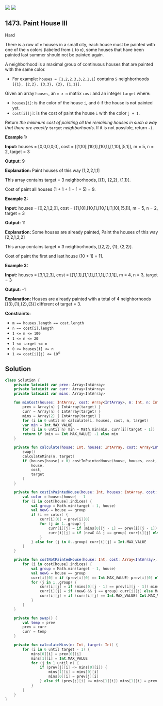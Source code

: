 [![](https://img.shields.io/github/stars/javadev/LeetCode-in-Kotlin?label=Stars&style=flat-square)](https://github.com/javadev/LeetCode-in-Kotlin)
[![](https://img.shields.io/github/forks/javadev/LeetCode-in-Kotlin?label=Fork%20me%20on%20GitHub%20&style=flat-square)](https://github.com/javadev/LeetCode-in-Kotlin/fork)

## 1473\. Paint House III

Hard

There is a row of `m` houses in a small city, each house must be painted with one of the `n` colors (labeled from `1` to `n`), some houses that have been painted last summer should not be painted again.

A neighborhood is a maximal group of continuous houses that are painted with the same color.

*   For example: `houses = [1,2,2,3,3,2,1,1]` contains `5` neighborhoods `[{1}, {2,2}, {3,3}, {2}, {1,1}]`.

Given an array `houses`, an `m x n` matrix `cost` and an integer `target` where:

*   `houses[i]`: is the color of the house `i`, and `0` if the house is not painted yet.
*   `cost[i][j]`: is the cost of paint the house `i` with the color `j + 1`.

Return _the minimum cost of painting all the remaining houses in such a way that there are exactly_ `target` _neighborhoods_. If it is not possible, return `-1`.

**Example 1:**

**Input:** houses = [0,0,0,0,0], cost = \[\[1,10],[10,1],[10,1],[1,10],[5,1]], m = 5, n = 2, target = 3

**Output:** 9

**Explanation:** Paint houses of this way [1,2,2,1,1] 

This array contains target = 3 neighborhoods, [{1}, {2,2}, {1,1}]. 

Cost of paint all houses (1 + 1 + 1 + 1 + 5) = 9.

**Example 2:**

**Input:** houses = [0,2,1,2,0], cost = \[\[1,10],[10,1],[10,1],[1,10],[5,1]], m = 5, n = 2, target = 3

**Output:** 11

**Explanation:** Some houses are already painted, Paint the houses of this way [2,2,1,2,2] 

This array contains target = 3 neighborhoods, [{2,2}, {1}, {2,2}].

Cost of paint the first and last house (10 + 1) = 11.

**Example 3:**

**Input:** houses = [3,1,2,3], cost = \[\[1,1,1],[1,1,1],[1,1,1],[1,1,1]], m = 4, n = 3, target = 3

**Output:** -1

**Explanation:** Houses are already painted with a total of 4 neighborhoods [{3},{1},{2},{3}] different of target = 3.

**Constraints:**

*   `m == houses.length == cost.length`
*   `n == cost[i].length`
*   `1 <= m <= 100`
*   `1 <= n <= 20`
*   `1 <= target <= m`
*   `0 <= houses[i] <= n`
*   <code>1 <= cost[i][j] <= 10<sup>4</sup></code>

## Solution

```kotlin
class Solution {
    private lateinit var prev: Array<IntArray>
    private lateinit var curr: Array<IntArray>
    private lateinit var mins: Array<IntArray>

    fun minCost(houses: IntArray, cost: Array<IntArray>, m: Int, n: Int, target: Int): Int {
        prev = Array(n) { IntArray(target) }
        curr = Array(n) { IntArray(target) }
        mins = Array(2) { IntArray(target) }
        for (i in 0 until m) calculate(i, houses, cost, n, target)
        var min = Int.MAX_VALUE
        for (i in 0 until n) min = Math.min(min, curr[i][target - 1])
        return if (min == Int.MAX_VALUE) -1 else min
    }

    private fun calculate(house: Int, houses: IntArray, cost: Array<IntArray>, n: Int, target: Int) {
        swap()
        calculateMins(n, target)
        if (houses[house] > 0) costInPaintedHouse(house, houses, cost, target) else costNotPaintedHouse(
            house,
            cost,
            target
        )
    }

    private fun costInPaintedHouse(house: Int, houses: IntArray, cost: Array<IntArray>, target: Int) {
        val color = houses[house] - 1
        for (i in cost[house].indices) {
            val group = Math.min(target - 1, house)
            val newG = house == group
            if (i == color) {
                curr[i][0] = prev[i][0]
                for (j in 1..group) {
                    curr[i][j] = if (mins[0][j - 1] == prev[i][j - 1]) mins[1][j - 1] else mins[0][j - 1]
                    curr[i][j] = if (newG && j == group) curr[i][j] else Math.min(curr[i][j], prev[i][j])
                }
            } else for (j in 0..group) curr[i][j] = Int.MAX_VALUE
        }
    }

    private fun costNotPaintedHouse(house: Int, cost: Array<IntArray>, target: Int) {
        for (i in cost[house].indices) {
            val group = Math.min(target - 1, house)
            val newG = house == group
            curr[i][0] = if (prev[i][0] == Int.MAX_VALUE) prev[i][0] else prev[i][0] + cost[house][i]
            for (j in 1..group) {
                curr[i][j] = if (mins[0][j - 1] == prev[i][j - 1]) mins[1][j - 1] else mins[0][j - 1]
                curr[i][j] = if (newG && j == group) curr[i][j] else Math.min(curr[i][j], prev[i][j])
                curr[i][j] = if (curr[i][j] == Int.MAX_VALUE) Int.MAX_VALUE else curr[i][j] + cost[house][i]
            }
        }
    }

    private fun swap() {
        val temp = prev
        prev = curr
        curr = temp
    }

    private fun calculateMins(n: Int, target: Int) {
        for (i in 0 until target - 1) {
            mins[0][i] = prev[0][i]
            mins[1][i] = Int.MAX_VALUE
            for (j in 1 until n) {
                if (prev[j][i] <= mins[0][i]) {
                    mins[1][i] = mins[0][i]
                    mins[0][i] = prev[j][i]
                } else if (prev[j][i] <= mins[1][i]) mins[1][i] = prev[j][i]
            }
        }
    }
}
```